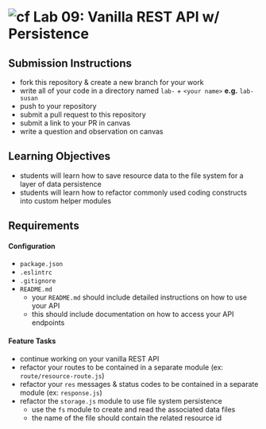 ![cf](https://i.imgur.com/7v5ASc8.png) Lab 09: Vanilla REST API w/ Persistence
======

## Submission Instructions
  * fork this repository & create a new branch for your work
  * write all of your code in a directory named `lab-` + `<your name>` **e.g.** `lab-susan`
  * push to your repository
  * submit a pull request to this repository
  * submit a link to your PR in canvas
  * write a question and observation on canvas

## Learning Objectives  
* students will learn how to save resource data to the file system for a layer of data persistence
* students will learn how to refactor commonly used coding constructs into custom helper modules

## Requirements

#### Configuration
* `package.json`
* `.eslintrc`
* `.gitignore`
* `README.md`
  * your `README.md` should include detailed instructions on how to use your API
  * this should include documentation on how to access your API endpoints

#### Feature Tasks
* continue working on your vanilla REST API
* refactor your routes to be contained in a separate module (ex: `route/resource-route.js`)
* refactor your `res` messages & status codes to be contained in a separate module (ex: `response.js`)
* refactor the `storage.js` module to use file system persistence
  * use the `fs` module to create and read the associated data files
  * the name of the file should contain the related resource id

